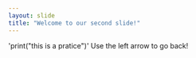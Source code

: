 ```yaml
---
layout: slide
title: "Welcome to our second slide!"
---
```

'print("this is a pratice")'
Use the left arrow to go back!
